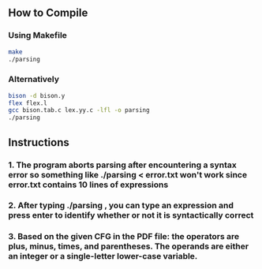 ## How to Compile


### Using Makefile

```bash
make
./parsing
```

### Alternatively

```bash
bison -d bison.y
flex flex.l
gcc bison.tab.c lex.yy.c -lfl -o parsing
./parsing
```

## Instructions

### 1. The program aborts parsing after encountering a syntax error so something like ./parsing < error.txt won't work since error.txt contains 10 lines of expressions
### 2. After typing ./parsing , you can type an expression and press enter to identify whether or not it is syntactically correct
### 3. Based on the given CFG in the PDF file: the operators are plus, minus, times, and parentheses. The operands are either an integer or a single-letter lower-case variable.

